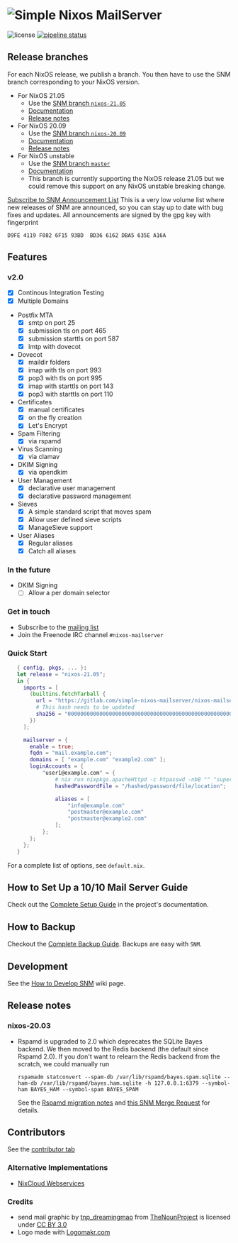 # ![Simple Nixos MailServer][logo]
![license](https://img.shields.io/badge/license-GPL3-brightgreen.svg)
[![pipeline status](https://gitlab.com/simple-nixos-mailserver/nixos-mailserver/badges/master/pipeline.svg)](https://gitlab.com/simple-nixos-mailserver/nixos-mailserver/commits/master)


## Release branches

For each NixOS release, we publish a branch. You then have to use the
SNM branch corresponding to your NixOS version.

* For NixOS 21.05
   - Use the [SNM branch `nixos-21.05`](https://gitlab.com/simple-nixos-mailserver/nixos-mailserver/-/tree/nixos-21.05)
   - [Documentation](https://nixos-mailserver.readthedocs.io/en/nixos-21.05/)
   - [Release notes](https://nixos-mailserver.readthedocs.io/en/nixos-21.05/release-notes.html#nixos-21-05)
* For NixOS 20.09
   - Use the [SNM branch `nixos-20.09`](https://gitlab.com/simple-nixos-mailserver/nixos-mailserver/-/tree/nixos-20.09)
   - [Documentation](https://nixos-mailserver.readthedocs.io/en/nixos-20.09/)
   - [Release notes](https://nixos-mailserver.readthedocs.io/en/nixos-20.09/release-notes.html#nixos-20-09)
* For NixOS unstable
   - Use the [SNM branch `master`](https://gitlab.com/simple-nixos-mailserver/nixos-mailserver/-/tree/master)
   - [Documentation](https://nixos-mailserver.readthedocs.io/en/latest/)
   - This branch is currently supporting the NixOS release 21.05 but
     we could remove this support on any NixOS unstable breaking
     change.

[Subscribe to SNM Announcement List](https://www.freelists.org/list/snm)
This is a very low volume list where new releases of SNM are announced, so you
can stay up to date with bug fixes and updates. All announcements are signed by
the gpg key with fingerprint

```
D9FE 4119 F082 6F15 93BD  BD36 6162 DBA5 635E A16A
```


## Features
### v2.0
 * [x] Continous Integration Testing
 * [x] Multiple Domains
 * Postfix MTA
    - [x] smtp on port 25
    - [x] submission tls on port 465
    - [x] submission starttls on port 587
    - [x] lmtp with dovecot
 * Dovecot
    - [x] maildir folders
    - [x] imap with tls on port 993
    - [x] pop3 with tls on port 995
    - [x] imap with starttls on port 143
    - [x] pop3 with starttls on port 110
 * Certificates
    - [x] manual certificates
    - [x] on the fly creation
    - [x] Let's Encrypt
 * Spam Filtering
    - [x] via rspamd
 * Virus Scanning
    - [x] via clamav
 * DKIM Signing
    - [x] via opendkim
 * User Management
    - [x] declarative user management
    - [x] declarative password management
 * Sieves
    - [x] A simple standard script that moves spam
    - [x] Allow user defined sieve scripts
    - [x] ManageSieve support
 * User Aliases
    - [x] Regular aliases
    - [x] Catch all aliases

### In the future

  * DKIM Signing
    - [ ] Allow a per domain selector

### Get in touch

- Subscribe to the [mailing list](https://www.freelists.org/archive/snm/)
- Join the Freenode IRC channel `#nixos-mailserver`

### Quick Start

```nix
   { config, pkgs, ... }:
   let release = "nixos-21.05";
   in {
     imports = [
       (builtins.fetchTarball {
         url = "https://gitlab.com/simple-nixos-mailserver/nixos-mailserver/-/archive/${release}/nixos-mailserver-${release}.tar.gz";
         # This hash needs to be updated
         sha256 = "0000000000000000000000000000000000000000000000000000";
       })
     ];

     mailserver = {
       enable = true;
       fqdn = "mail.example.com";
       domains = [ "example.com" "example2.com" ];
       loginAccounts = {
           "user1@example.com" = {
               # nix run nixpkgs.apacheHttpd -c htpasswd -nbB "" "super secret password" | cut -d: -f2 > /hashed/password/file/location
               hashedPasswordFile = "/hashed/password/file/location";

               aliases = [
                   "info@example.com"
                   "postmaster@example.com"
                   "postmaster@example2.com"
               ];
           };
       };
     };
   }
```

For a complete list of options, see `default.nix`.



## How to Set Up a 10/10 Mail Server Guide
Check out the [Complete Setup Guide](https://nixos-mailserver.readthedocs.io/en/latest/setup-guide.html) in the project's documentation.

## How to Backup

Checkout the [Complete Backup Guide](https://nixos-mailserver.readthedocs.io/en/latest/backup-guide.html). Backups are easy with `SNM`.

## Development

See the [How to Develop SNM](https://nixos-mailserver.readthedocs.io/en/latest/howto-develop.html) wiki page.

## Release notes

### nixos-20.03

- Rspamd is upgraded to 2.0 which deprecates the SQLite Bayes
  backend. We then moved to the Redis backend (the default since
  Rspamd 2.0). If you don't want to relearn the Redis backend from the
  scratch, we could manually run

      rspamadm statconvert --spam-db /var/lib/rspamd/bayes.spam.sqlite --ham-db /var/lib/rspamd/bayes.ham.sqlite -h 127.0.0.1:6379 --symbol-ham BAYES_HAM --symbol-spam BAYES_SPAM

  See the [Rspamd migration
  notes](https://rspamd.com/doc/migration.html#migration-to-rspamd-20)
  and [this SNM Merge
  Request](https://gitlab.com/simple-nixos-mailserver/nixos-mailserver/-/merge_requests/164)
  for details.

## Contributors
See the [contributor tab](https://gitlab.com/simple-nixos-mailserver/nixos-mailserver/-/graphs/master)

### Alternative Implementations
 * [NixCloud Webservices](https://github.com/nixcloud/nixcloud-webservices)

### Credits
 * send mail graphic by [tnp_dreamingmao](https://thenounproject.com/dreamingmao)
   from [TheNounProject](https://thenounproject.com/) is licensed under
   [CC BY 3.0](http://creativecommons.org/~/3.0/)
 * Logo made with [Logomakr.com](https://logomakr.com)




[logo]: logo/logo.png
